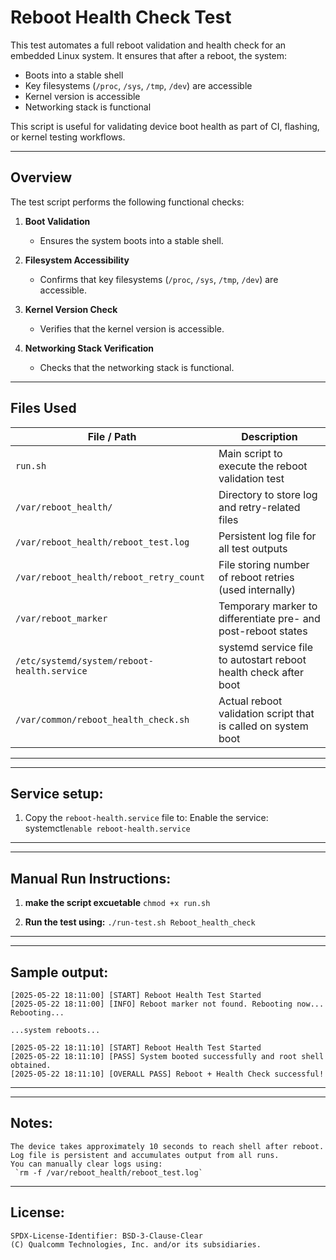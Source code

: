 # Reboot Health Check Test

This test automates a full reboot validation and health check for an embedded Linux system. It ensures that after a reboot, the system:

- Boots into a stable shell
- Key filesystems (`/proc`, `/sys`, `/tmp`, `/dev`) are accessible
- Kernel version is accessible
- Networking stack is functional

This script is useful for validating device boot health as part of CI, flashing, or kernel testing workflows.

---

## Overview

The test script performs the following functional checks:

1. **Boot Validation**
   - Ensures the system boots into a stable shell.

2. **Filesystem Accessibility**
   - Confirms that key filesystems (`/proc`, `/sys`, `/tmp`, `/dev`) are accessible.

3. **Kernel Version Check**
   - Verifies that the kernel version is accessible.

4. **Networking Stack Verification**
   - Checks that the networking stack is functional.

---
## Files Used

| File / Path                                      | Description                                                                 |
|--------------------------------------------------|-----------------------------------------------------------------------------|
| `run.sh`                                         | Main script to execute the reboot validation test                          |
| `/var/reboot_health/`                            | Directory to store log and retry-related files                             |
| `/var/reboot_health/reboot_test.log`             | Persistent log file for all test outputs                                   |
| `/var/reboot_health/reboot_retry_count`          | File storing number of reboot retries (used internally)                    |
| `/var/reboot_marker`                             | Temporary marker to differentiate pre- and post-reboot states              |
| `/etc/systemd/system/reboot-health.service`      | systemd service file to autostart reboot health check after boot           |
| `/var/common/reboot_health_check.sh`             | Actual reboot validation script that is called on system boot              |

---


---
## Service setup:
1. Copy the `reboot-health.service` file to:
Enable the service:
systemctl`enable reboot-health.service`
---

---
## Manual Run Instructions:

1. **make the script excuetable**
    `chmod +x run.sh`

2. **Run the test using:**
   `./run-test.sh Reboot_health_check`
---

---
## Sample output:
```text
[2025-05-22 18:11:00] [START] Reboot Health Test Started
[2025-05-22 18:11:00] [INFO] Reboot marker not found. Rebooting now...
Rebooting...

...system reboots...

[2025-05-22 18:11:10] [START] Reboot Health Test Started
[2025-05-22 18:11:10] [PASS] System booted successfully and root shell obtained.
[2025-05-22 18:11:10] [OVERALL PASS] Reboot + Health Check successful!
```
---
---
## Notes:
```text
The device takes approximately 10 seconds to reach shell after reboot.
Log file is persistent and accumulates output from all runs.
You can manually clear logs using:
 `rm -f /var/reboot_health/reboot_test.log`
```
---
## License:
```text
SPDX-License-Identifier: BSD-3-Clause-Clear
(C) Qualcomm Technologies, Inc. and/or its subsidiaries.
```

